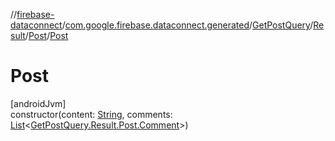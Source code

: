 //[firebase-dataconnect](../../../../../index.md)/[com.google.firebase.dataconnect.generated](../../../index.md)/[GetPostQuery](../../index.md)/[Result](../index.md)/[Post](index.md)/[Post](-post.md)

# Post

[androidJvm]\
constructor(content: [String](https://kotlinlang.org/api/latest/jvm/stdlib/kotlin/-string/index.html), comments: [List](https://kotlinlang.org/api/latest/jvm/stdlib/kotlin.collections/-list/index.html)&lt;[GetPostQuery.Result.Post.Comment](-comment/index.md)&gt;)
